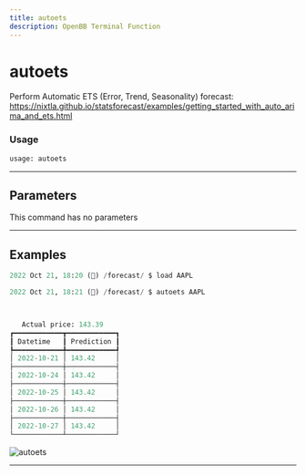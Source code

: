 ```yaml
---
title: autoets
description: OpenBB Terminal Function
---
```


# autoets

Perform Automatic ETS (Error, Trend, Seasonality) forecast: https://nixtla.github.io/statsforecast/examples/getting_started_with_auto_arima_and_ets.html

### Usage

```python
usage: autoets
```

---

## Parameters

This command has no parameters



---

## Examples

```python
2022 Oct 21, 18:20 (🦋) /forecast/ $ load AAPL

2022 Oct 21, 18:21 (🦋) /forecast/ $ autoets AAPL



   Actual price: 143.39
┏━━━━━━━━━━━━┳━━━━━━━━━━━━┓
┃ Datetime   ┃ Prediction ┃
┡━━━━━━━━━━━━╇━━━━━━━━━━━━┩
│ 2022-10-21 │ 143.42     │
├────────────┼────────────┤
│ 2022-10-24 │ 143.42     │
├────────────┼────────────┤
│ 2022-10-25 │ 143.42     │
├────────────┼────────────┤
│ 2022-10-26 │ 143.42     │
├────────────┼────────────┤
│ 2022-10-27 │ 143.42     │
└────────────┴────────────┘
```
![autoets](https://user-images.githubusercontent.com/10517170/197297075-d141d735-0b35-43cc-bf4f-e746b6b1001e.png)

---
